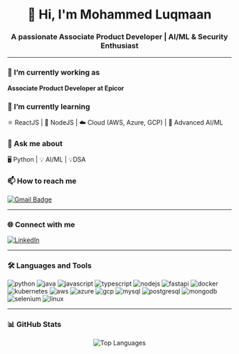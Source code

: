 
<h1 align="center">👋 Hi, I'm Mohammed Luqmaan</h1>
<h3 align="center">A passionate Associate Product Developer | AI/ML & Security Enthusiast</h3>

---

### 🔭 I’m currently working as  
**Associate Product Developer at Epicor**  

### 🌱 I’m currently learning  
⚛️ ReactJS | 🚀 NodeJS | ☁️ Cloud (AWS, Azure, GCP) | 🤖 Advanced AI/ML  

### 💬 Ask me about  
🖥️ Python | 💡 AI/ML | 💡DSA

### 📫 How to reach me  
[![Gmail Badge](https://img.shields.io/badge/-mohammed.luqmaan2001@gmail.com-c14438?style=flat&logo=Gmail&logoColor=white)](mailto:mohammed.luqmaan2001@gmail.com)  

---

### 🌐 Connect with me  
[![LinkedIn](https://img.shields.io/badge/-LinkedIn-blue?style=flat&logo=Linkedin&logoColor=white)](https://www.linkedin.com/in/mohammed-luqmaan/)  

---

### 🛠️ Languages and Tools  
<p align="left">
<img src="https://img.icons8.com/color/48/python.png" alt="python"/>
<img src="https://img.icons8.com/color/48/java-coffee-cup-logo.png" alt="java"/>
<img src="https://img.icons8.com/color/48/javascript.png" alt="javascript"/>
<img src="https://img.icons8.com/color/48/typescript.png" alt="typescript"/>
<img src="https://img.icons8.com/color/48/nodejs.png" alt="nodejs"/>
<img src="https://img.icons8.com/color/48/fastapi.png" alt="fastapi"/>
<img src="https://img.icons8.com/color/48/docker.png" alt="docker"/>
<img src="https://img.icons8.com/color/48/kubernetes.png" alt="kubernetes"/>
<img src="https://img.icons8.com/color/48/amazon-web-services.png" alt="aws"/>
<img src="https://img.icons8.com/color/48/azure-1.png" alt="azure"/>
<img src="https://img.icons8.com/color/48/google-cloud.png" alt="gcp"/>
<img src="https://img.icons8.com/color/48/mysql-logo.png" alt="mysql"/>
<img src="https://img.icons8.com/color/48/postgreesql.png" alt="postgresql"/>
<img src="https://img.icons8.com/color/48/mongodb.png" alt="mongodb"/>
<img src="https://img.icons8.com/color/48/selenium-test-automation.png" alt="selenium"/>
<img src="https://img.icons8.com/color/48/linux.png" alt="linux"/>
</p>  

---

### 📊 GitHub Stats  
<p align="center">
<img src="https://github-readme-stats.vercel.app/api/top-langs/?username=luqmaan11&layout=compact&theme=radical" alt="Top Languages" />
</p>
